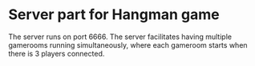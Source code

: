 # Server part for Hangman game

The server runs on port 6666. 
The server facilitates having multiple gamerooms running simultaneously, where each gameroom starts when there is 3 players connected. 


